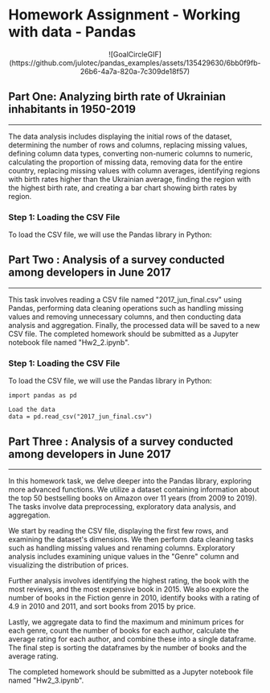 # Homework Assignment - Working with data - Pandas 


<center>![GoalCircleGIF](https://github.com/julotec/pandas_examples/assets/135429630/6bb0f9fb-26b6-4a7a-820a-7c309de18f57)</center>


## Part One: Analyzing birth rate of Ukrainian inhabitants in 1950-2019
_______________________________________________________________________
The data analysis includes displaying the initial rows of the dataset, 
determining the number of rows and columns, replacing missing values, 
defining column data types, converting non-numeric columns to numeric, 
calculating the proportion of missing data, removing data for the entire
country, replacing missing values with column averages, identifying
regions with birth rates higher than the Ukrainian average,
finding the region with the highest birth rate, and creating a bar
chart showing birth rates by region.

### Step 1: Loading the CSV File

To load the CSV file, we will use the Pandas library in Python:



## Part Two : Analysis of a survey conducted among developers in June 2017
__________________________________________________________________________


This task involves reading a CSV file named "2017_jun_final.csv" using Pandas, 
performing data cleaning operations such as handling missing values and removing
unnecessary columns, and then conducting data analysis and aggregation. Finally, 
the processed data will be saved to a new CSV file.
The completed homework should be submitted as a Jupyter notebook file named "Hw2_2.ipynb".
### Step 1: Loading the CSV File

To load the CSV file, we will use the Pandas library in Python:

```
import pandas as pd

Load the data
data = pd.read_csv("2017_jun_final.csv")

```

## Part Three : Analysis of a survey conducted among developers in June 2017
____________________________________________________________________________

In this homework task, we delve deeper into the Pandas library, exploring more advanced functions. 
We utilize a dataset containing information about the top 50 bestselling books on Amazon over 11 
years (from 2009 to 2019). The tasks involve data preprocessing, exploratory data analysis, and aggregation.

We start by reading the CSV file, displaying the first few rows, and examining the dataset's dimensions. 
We then perform data cleaning tasks such as handling missing values and renaming columns. Exploratory 
analysis includes examining unique values in the "Genre" column and visualizing the distribution of prices.

Further analysis involves identifying the highest rating, the book with the most reviews, and the most 
expensive book in 2015. We also explore the number of books in the Fiction genre in 2010, identify books 
with a rating of 4.9 in 2010 and 2011, and sort books from 2015 by price.

Lastly, we aggregate data to find the maximum and minimum prices for each genre, count the number of books 
for each author, calculate the average rating for each author, and combine these into a single dataframe. 
The final step is sorting the dataframes by the number of books and the average rating.

The completed homework should be submitted as a Jupyter notebook file named "Hw2_3.ipynb".
